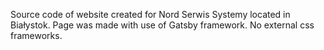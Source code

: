 Source code of website created for Nord Serwis Systemy located in Białystok.
Page was made with use of Gatsby framework.
No external css frameworks.
